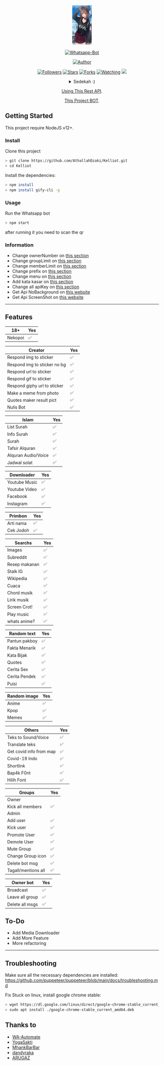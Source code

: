 <p align="center">
<img src="https://github.com/AthallahDzaki/freerestapi-txt/blob/main/IMG-20201212-WA0000.jpg?raw=true" width="64" height="128"/>
</p>
<p align="center">
<a href="#"><img title="Whatsapp-Bot" src="https://img.shields.io/badge/Kelliot-red?colorA=%23ff0000&colorB=%23017e40&style=for-the-badge"></a>
</p>
<p align="center">
<a href="https://github.com/AthallahDzai"><img title="Author" src="https://img.shields.io/badge/AthallahDzaki-blue.svg?style=for-the-badge&logo=github"></a>
</p>
<p align="center">
<a href="https://github.com/athallahdzaki/followers"><img title="Followers" src="https://img.shields.io/github/followers/AthallahDzaki?color=blue&style=flat-square"></a>
<a href="https://github.com/athallahdzaki/kelliot/stargazers/"><img title="Stars" src="https://img.shields.io/github/stars/AthallahDzaki/Kelliot?color=red&style=flat-square"></a>
<a href="https://github.com/athallahdzaki/kelliot/network/members"><img title="Forks" src="https://img.shields.io/github/forks/athallahdzaki/kelliot?color=red&style=flat-square"></a>
<a href="https://github.com/athallahdza/kelliot/watchers"><img title="Watching" src="https://img.shields.io/github/watchers/athallahdzaki/kelliot?label=Watchers&color=blue&style=flat-square"></a>
<a href="https://hits.seeyoufarm.com"><img src="https://hits.seeyoufarm.com/api/count/incr/badge.svg?url=https%3A%2F%2Fgithub.com%2FAthallahDzaki%2FKelliot&count_bg=%2379C83D&title_bg=%23555555&icon=dependabot.svg&icon_color=%23E7E7E7&title=hits&edge_flat=false"/></a>
<div align="center">
<details>
 <summary>Sedekah :)</summary>
 
 [![Saweria](https://chrientmip.xyz/content/images/2020/04/saweriadotco.jpg)](https://saweria.co/freerestapi)
 [![Trakteer](https://cdn.trakteer.id/images/mix/navbar-logo.png)](https://trakteer.id/freerestapi)
 
</details>

<p align="center"><a href="https://freerestapi.herokuapp.com/" target="_blank">Using This Rest API</a>.</p>
<p align="center"><a href="https://wa.me/6281350341738?text=%23menu" target="_blank">This Project BOT</a>.</p>
</div>

## Getting Started

This project require NodeJS v12+.

### Install
Clone this project

```bash
> git clone https://github.com/AthallahDzaki/Kelliot.git
> cd Kelliot
```

Install the dependencies:

```bash
> npm install 
> npm install gify-cli -g
```

### Usage
Run the Whatsapp bot

```bash
> npm start
```

after running it you need to scan the qr

### Information
- Change ownerNumber on [this section](https://github.com/AthallahDzaki/Kelliot/blob/master/settings/setting.json#L2)
- Change groupLimit on [this section](https://github.com/AthallahDzaki/Kelliot/blob/master/settings/setting.json#L3)
- Change memberLimit on [this section](https://github.com/AthallahDzaki/Kelliot/blob/master/settings/setting.json#L4)
- Change prefix on [this section](https://github.com/AthallahDzaki/Kelliot/blob/master/settings/setting.json#L5)
- Change menu on [this section](https://github.com/AthallahDzaki/Kelliot/blob/master/lib/menu.js#L32)
- Add kata kasar on [this section](https://github.com/AthallahDzaki/Kelliot/blob/master/lib/kataKotor.js#L8)
- Change all apiKey on [this section](https://github.com/AthallahDzaki/Kelliot/blob/master/settings/api.json)
- Get Api NoBackground on [this website](https://www.remove.bg/)
- Get Api ScreenShot on [this website](https://apiflash.com/)

---

## Features

| 18+ |Yes|
| ------------- | ------------- |
| Nekopoi |✅|

| Creator |Yes|
| ------------- | ------------- |
| Respond img to sticker|✅|
| Respond img to sticker no bg|✅|
| Respond url to sticker|✅|
| Respond gif to sticker|✅|
| Respond giphy url to sticker|✅|
| Make a meme from photo|✅|
| Quotes maker result pict|✅|
| Nulis Bot|✅|

| Islam |Yes|
| ------------- | ------------- |
| List Surah|✅|
| Info Surah|✅|
| Surah|✅|
| Tafsir Alquran|✅|
| Alquran Audio/Voice|✅|
| Jadwal solat|✅|

| Downloader |Yes|
| ------------- | ------------- |
| Youtube Music |✅|
| Youtube Video |✅|
| Facebook |✅|
| Instagram|✅|

| Primbon |Yes|
| ------------- | ------------- |
| Arti nama |✅|
| Cek Jodoh |✅|

| Searchs |Yes|
| ------------- | ------------- |
| Images |✅|
| Subreddit |✅|
| Resep makanan |✅|
| Stalk IG |✅|
| Wikipedia |✅|
| Cuaca |✅|
| Chord musik |✅|
| Lirik musik |✅|
| Screen Crot!|✅|
| Play music|✅|
| whats anime?|✅|

| Random text |Yes|
| ------------- | ------------- |
| Pantun pakboy|✅|
| Fakta Menarik|✅|
| Kata Bijak|✅|
| Quotes|✅|
| Cerita Sex|✅|
| Cerita Pendek|✅|
| Puisi|✅|

| Random image |Yes|
| ------------- | ------------- |
| Anime |✅|
| Kpop |✅|
| Memes |✅|


| Others |Yes|
| ------------- | ------------- |
| Teks to Sound/Voice|✅|
| Translate teks|✅|
| Get covid info from map|✅|
| Covid-19 Indo|✅|
| Shortlink|✅|
| Bap4k F0nt|✅|
| Hilih Font|✅|

| Groups |Yes|
| ------------- | ------------- |
| Owner||
| Kick all members|✅|
| Admin||
| Add user|✅|
| Kick user|✅|
| Promote User|✅|
| Demote User|✅|
| Mute Group|✅|
| Change Group icon|✅|
| Delete bot msg|✅|
| Tagall/mentions all|✅|


| Owner bot |Yes|
| ------------- | ------------- |
| Broadcast|✅|
| Leave all group|✅|
| Delete all msgs|✅|


## To-Do
 - Add Media Downloader
 - Add More Feature
 - More refactoring
 
---

## Troubleshooting
Make sure all the necessary dependencies are installed: https://github.com/puppeteer/puppeteer/blob/main/docs/troubleshooting.md

Fix Stuck on linux, install google chrome stable: 
```bash
> wget https://dl.google.com/linux/direct/google-chrome-stable_current_amd64.deb
> sudo apt install ./google-chrome-stable_current_amd64.deb
```

## Thanks to
- [WA-Automate](https://github.com/open-wa/wa-automate-nodejs)
- [YogaSakti](https://github.com/YogaSakti/imageToSticker)
- [MhankBarBar](https://github.com/MhankBarBar/whatsapp-bot)
- [dandyraka](https://github.com/dandyraka/NoBadWord)
- [ARUGAZ](https://github.com/ArugaZ/)
